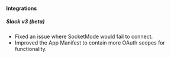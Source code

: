
#### Integrations
##### Slack v3 (beta)
- Fixed an issue where SocketMode would fail to connect.
- Improved the App Manifest to contain more OAuth scopes for functionality.

